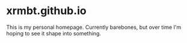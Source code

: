 # xrmbt.github.io
This is my personal homepage. Currently barebones, but over time I'm hoping to see it shape into something.
